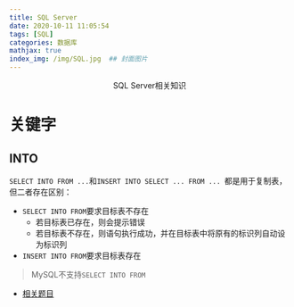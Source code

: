 ```yaml
---
title: SQL Server
date: 2020-10-11 11:05:54
tags: [SQL]
categories: 数据库
mathjax: true
index_img: /img/SQL.jpg  ## 封面图片
---
```


<center>SQL Server相关知识</center>
<!--more-->

# 关键字
## INTO
`SELECT INTO FROM ...`和`INSERT INTO SELECT ... FROM ... `都是用于复制表，但二者存在区别：
- `SELECT INTO FROM`要求目标表不存在
  - 若目标表已存在，则会提示错误
  - 若目标表不存在，则语句执行成功，并在目标表中将原有的标识列自动设为标识列
- `INSERT INTO FROM`要求目标表存在

> MySQL不支持`SELECT INTO FROM`

- [相关题目](https://www.nowcoder.com/questionTerminal/5d6b5a80e83b4328938352423e7123c8)
